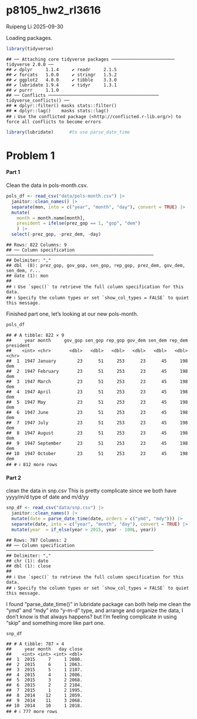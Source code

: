 p8105_hw2_rl3616
================
Ruipeng Li
2025-09-30

Loading packages.

``` r
library(tidyverse)
```

    ## ── Attaching core tidyverse packages ──────────────────────── tidyverse 2.0.0 ──
    ## ✔ dplyr     1.1.4     ✔ readr     2.1.5
    ## ✔ forcats   1.0.0     ✔ stringr   1.5.2
    ## ✔ ggplot2   4.0.0     ✔ tibble    3.3.0
    ## ✔ lubridate 1.9.4     ✔ tidyr     1.3.1
    ## ✔ purrr     1.1.0     
    ## ── Conflicts ────────────────────────────────────────── tidyverse_conflicts() ──
    ## ✖ dplyr::filter() masks stats::filter()
    ## ✖ dplyr::lag()    masks stats::lag()
    ## ℹ Use the conflicted package (<http://conflicted.r-lib.org/>) to force all conflicts to become errors

``` r
library(lubridate)      #to use parse_date_time
```

# Problem 1

#### Part 1

Clean the data in pols-month.csv.

``` r
pols_df <- read_csv("data/pols-month.csv") |>
  janitor::clean_names() |>
  separate(mon, into = c("year", "month", "day"), convert = TRUE) |>
  mutate(
    month = month.name[month],
    president = ifelse(prez_gop == 1, "gop", "dem")
    ) |>
  select(-prez_gop, -prez_dem, -day)
```

    ## Rows: 822 Columns: 9
    ## ── Column specification ────────────────────────────────────────────────────────
    ## Delimiter: ","
    ## dbl  (8): prez_gop, gov_gop, sen_gop, rep_gop, prez_dem, gov_dem, sen_dem, r...
    ## date (1): mon
    ## 
    ## ℹ Use `spec()` to retrieve the full column specification for this data.
    ## ℹ Specify the column types or set `show_col_types = FALSE` to quiet this message.

Finished part one, let’s looking at our new pols-month.

``` r
pols_df
```

    ## # A tibble: 822 × 9
    ##     year month     gov_gop sen_gop rep_gop gov_dem sen_dem rep_dem president
    ##    <int> <chr>       <dbl>   <dbl>   <dbl>   <dbl>   <dbl>   <dbl> <chr>    
    ##  1  1947 January        23      51     253      23      45     198 dem      
    ##  2  1947 February       23      51     253      23      45     198 dem      
    ##  3  1947 March          23      51     253      23      45     198 dem      
    ##  4  1947 April          23      51     253      23      45     198 dem      
    ##  5  1947 May            23      51     253      23      45     198 dem      
    ##  6  1947 June           23      51     253      23      45     198 dem      
    ##  7  1947 July           23      51     253      23      45     198 dem      
    ##  8  1947 August         23      51     253      23      45     198 dem      
    ##  9  1947 September      23      51     253      23      45     198 dem      
    ## 10  1947 October        23      51     253      23      45     198 dem      
    ## # ℹ 812 more rows

#### Part 2

clean the data in snp.csv This is pretty complicate since we both have
yyyy/m/d type of date and m/d/yy

``` r
snp_df <- read_csv("data/snp.csv") |>
  janitor::clean_names() |>
  mutate(date = parse_date_time(date, orders = c("ymd", "mdy"))) |>     
  separate(date, into = c("year", "month", "day"), convert = TRUE) |>
  mutate(year  = if_else(year > 2015, year - 100L, year))
```

    ## Rows: 787 Columns: 2
    ## ── Column specification ────────────────────────────────────────────────────────
    ## Delimiter: ","
    ## chr (1): date
    ## dbl (1): close
    ## 
    ## ℹ Use `spec()` to retrieve the full column specification for this data.
    ## ℹ Specify the column types or set `show_col_types = FALSE` to quiet this message.

I found “parse_date_time()” in lubridate package can both help me clean
the “ymd” and “mdy” into “y-m-d” type, and arrange and organize the
data, I don’t know is that always happens? but I’m feeling complicate in
using “skip” and something more like part one.

``` r
snp_df
```

    ## # A tibble: 787 × 4
    ##     year month   day close
    ##    <int> <int> <int> <dbl>
    ##  1  2015     7     1 2080.
    ##  2  2015     6     1 2063.
    ##  3  2015     5     1 2107.
    ##  4  2015     4     1 2086.
    ##  5  2015     3     2 2068.
    ##  6  2015     2     2 2104.
    ##  7  2015     1     2 1995.
    ##  8  2014    12     1 2059.
    ##  9  2014    11     3 2068.
    ## 10  2014    10     1 2018.
    ## # ℹ 777 more rows
